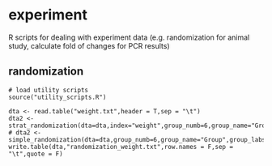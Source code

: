 # experiment
R scripts for dealing with experiment data (e.g. randomization for animal study, calculate fold of changes for PCR results)


## randomization
```
# load utility scripts
source("utility_scripts.R")

dta <- read.table("weight.txt",header = T,sep = "\t")
dta2 <- strat_randomization(dta=dta,index="weight",group_numb=6,group_name="Group",group_labs=c("a1","a2","a3","b1","b2","b3"))
# dta2 <- simple_randomization(dta=dta,group_numb=6,group_name="Group",group_labs="default",index="weight")
write.table(dta,"randomization_weight.txt",row.names = F,sep = "\t",quote = F)
```
